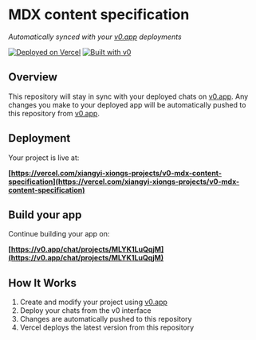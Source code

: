 # MDX content specification

*Automatically synced with your [v0.app](https://v0.app) deployments*

[![Deployed on Vercel](https://img.shields.io/badge/Deployed%20on-Vercel-black?style=for-the-badge&logo=vercel)](https://vercel.com/xiangyi-xiongs-projects/v0-mdx-content-specification)
[![Built with v0](https://img.shields.io/badge/Built%20with-v0.app-black?style=for-the-badge)](https://v0.app/chat/projects/MLYK1LuQqjM)

## Overview

This repository will stay in sync with your deployed chats on [v0.app](https://v0.app).
Any changes you make to your deployed app will be automatically pushed to this repository from [v0.app](https://v0.app).

## Deployment

Your project is live at:

**[https://vercel.com/xiangyi-xiongs-projects/v0-mdx-content-specification](https://vercel.com/xiangyi-xiongs-projects/v0-mdx-content-specification)**

## Build your app

Continue building your app on:

**[https://v0.app/chat/projects/MLYK1LuQqjM](https://v0.app/chat/projects/MLYK1LuQqjM)**

## How It Works

1. Create and modify your project using [v0.app](https://v0.app)
2. Deploy your chats from the v0 interface
3. Changes are automatically pushed to this repository
4. Vercel deploys the latest version from this repository
